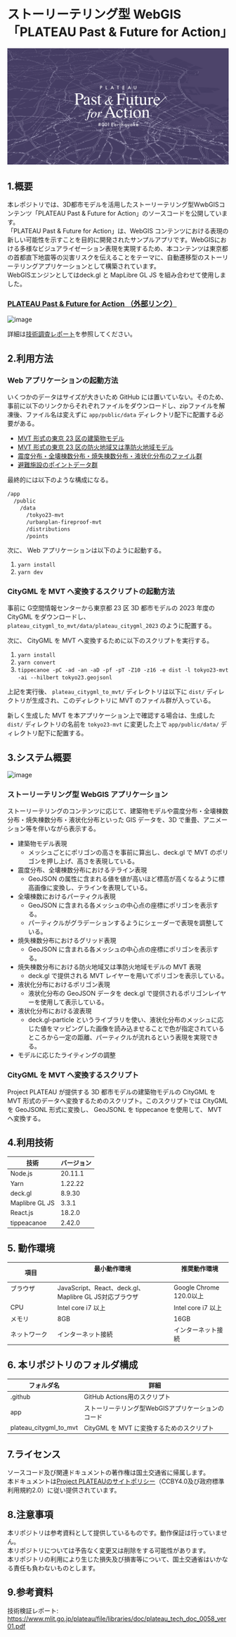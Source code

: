 # ストーリーテリング型 WebGIS 「PLATEAU Past & Future for Action」

![thumbnail](./app/public/img/ogi.png)

## 1.概要
  
本レポジトリでは、3D都市モデルを活用したストーリーテリング型WwbGISコンテンツ「PLATEAU Past & Future for Action」のソースコードを公開しています。  
「PLATEAU Past & Future for Action」は、WebGIS コンテンツにおける表現の新しい可能性を示すことを目的に開発されたサンプルアプリです。WebGISにおける多様なビジュアライゼーション表現を実現するため、本コンテンツは東京都の首都直下地震等の災害リスクを伝えることをテーマに、自動遷移型のストーリーテリングアプリケーションとして構築されています。  
WebGISエンジンとしてはdeck.gl と MapLibre GL JS を組み合わせて使用しました。

### [PLATEAU Past & Future for Action （外部リンク）](https://www.mlit.go.jp/plateau/plateau-pffa/)


![image](https://github.com/Project-PLATEAU/storytelling-webgis-sample/assets/79615787/00867ccc-8479-41b9-b363-6295bdb30e46)


詳細は[技術調査レポート](https://www.mlit.go.jp/plateau/file/libraries/doc/plateau_tech_doc_0058_ver01.pdf)を参照してください。

## 2.利用方法

### Web アプリケーションの起動方法

いくつかのデータはサイズが大きいため GitHub には置いていない。そのため、事前に以下のリンクからそれぞれファイルをダウンロードし、zipファイルを解凍後、ファイル名は変えずに `app/public/data` ディレクトリ配下に配置する必要がある。  
- [MVT 形式の東京 23 区の建築物モデル](https://assets.cms.plateau.reearth.io/assets/7a/97acb8-8f27-413d-bc02-9c343ee57f27/tokyo23-mvt.zip)  
- [MVT 形式の東京 23 区の防火地域又は準防火地域モデル](https://assets.cms.plateau.reearth.io/assets/50/a8418c-54f1-4f2d-973a-a18e5011d149/urbanplan-fireproof-mvt.zip)  
- [震度分布・全壊棟数分布・焼失棟数分布・液状化分布のファイル群](https://assets.cms.plateau.reearth.io/assets/52/6f2145-0ee9-421a-b86b-f14871e1340e/distributions.zip)  
- [避難施設のポイントデータ群](https://assets.cms.plateau.reearth.io/assets/1a/d2ad81-4cd5-4019-8672-066586421ee8/points.zip)  
  
最終的には以下のような構成になる。
```
/app
  /public
    /data
      /tokyo23-mvt
      /urbanplan-fireproof-mvt
      /distributions
      /points
```
  
次に、 Web アプリケーションは以下のように起動する。

1. `yarn install`
2. `yarn dev`

### CityGML を MVT へ変換するスクリプトの起動方法

事前に G空間情報センターから東京都 23 区 3D 都市モデルの 2023 年度の CityGML をダウンロードし、`plateau_citygml_to_mvt/data/plateau_citygml_2023` のように配置する。  
  
次に、 CityGML を MVT へ変換するために以下のスクリプトを実行する。

1. `yarn install`
2. `yarn convert`
3. `tippecanoe -pC -ad -an -aD -pf -pT -Z10 -z16 -e dist -l tokyo23-mvt -ai --hilbert tokyo23.geojsonl`

上記を実行後、 `plateau_citygml_to_mvt/` ディレクトリは以下に `dist/` ディレクトリが生成され、このディレクトリに MVT のファイル群が入っている。  
  
新しく生成した MVT を本アプリケーション上で確認する場合は、生成した `dist/` ディレクトリの名前を `tokyo23-mvt` に変更した上で `app/public/data/` ディレクトリ配下に配置する。

## 3.システム概要

![image](https://github.com/Project-PLATEAU/storytelling-webgis-sample/assets/79615787/99f757dc-c076-49e6-9830-9520adf40c70)

### ストーリーテリング型 WebGIS アプリケーション

ストーリーテリングのコンテンツに応じて、建築物モデルや震度分布・全壊棟数分布・焼失棟数分布・液状化分布といった GIS データを、3D で重畳、アニメーション等を伴いながら表示する。

- 建築物モデル表現
  - メッシュごとにポリゴンの高さを事前に算出し、deck.gl で MVT のポリゴンを押し上げ、高さを表現している。
- 震度分布、全壊棟数分布におけるテライン表現
  - GeoJSON の属性に含まれる値を値が高いほど標高が高くなるように標高画像に変換し、テラインを表現している。
- 全壊棟数におけるパーティクル表現
  - GeoJSON に含まれる各メッシュの中心点の座標にポリゴンを表示する。
  - パーティクルがグラデーションするようにシェーダーで表現を調整している。
- 焼失棟数分布におけるグリッド表現
  - GeoJSON に含まれる各メッシュの中心点の座標にポリゴンを表示する。
- 焼失棟数分布における防火地域又は準防火地域モデルの MVT 表現
  - deck.gl で提供される MVT レイヤーを用いてポリゴンを表示している。
- 液状化分布におけるポリゴン表現
  - 液状化分布の GeoJSON データを deck.gl で提供されるポリゴンレイヤーを使用して表示している。
- 液状化分布における波表現
  - deck.gl-particle というライブラリを使い、液状化分布のメッシュに応じた値をマッピングした画像を読み込ませることで色が指定されているところから一定の距離、パーティクルが流れるという表現を実現できる。
- モデルに応じたライティングの調整

### CityGML を MVT へ変換するスクリプト

Project PLATEAU が提供する 3D 都市モデルの建築物モデルの CityGML を MVT 形式のデータへ変換するためのスクリプト。このスクリプトでは CityGML を GeoJSONL 形式に変換し、 GeoJSONL を tippecanoe を使用して、 MVT へ変換する。

## 4.利用技術

| 技術            | バージョン |
| -------------- | -------- |
| Node.js        | 20.11.1 |
| Yarn           | 1.22.22 |
| deck.gl        | 8.9.30 |
| Maplibre GL JS | 3.3.1 |
| React.js       | 18.2.0 |
| tippeacanoe    | 2.42.0 |

## 5. 動作環境

| 項目             | 最小動作環境   　　　　　　　　　　　　                   | 推奨動作環境            　　　 | 
| --------------- | ---------------------------------------------------- | ------------------------- |
| ブラウザ 　　　　　| JavaScript、React、deck.gl、Maplibre GL JS対応ブラウザ | Google Chrome　120.0以上　|
| CPU             | Intel core i7 以上                                   | Intel core i7 以上                   | 
| メモリ           | 8GB                                                 | 16GB                   | 
| ネットワーク      | インターネット接続                                      | インターネット接続 | 

## 6. 本リポジトリのフォルダ構成

| フォルダ名        | 詳細   |
| ----------------- | ----------------- |
| .github | GitHub Actions用のスクリプト |
| app | ストーリーテリング型WebGISアプリケーションのコード |
| plateau_citygml_to_mvt | CityGML を MVT に変換するためのスクリプト |

## 7.ライセンス
ソースコード及び関連ドキュメントの著作権は国土交通省に帰属します。  
本ドキュメントは[Project PLATEAUのサイトポリシー](https://www.mlit.go.jp/plateau/site-policy/)（CCBY4.0及び政府標準利用規約2.0）に従い提供されています。

## 8.注意事項
本リポジトリは参考資料として提供しているものです。動作保証は行っていません。  
本リポジトリについては予告なく変更又は削除をする可能性があります。  
本リポジトリの利用により生じた損失及び損害等について、国土交通省はいかなる責任も負わないものとします。  

## 9.参考資料
技術検証レポート: https://www.mlit.go.jp/plateau/file/libraries/doc/plateau_tech_doc_0058_ver01.pdf
